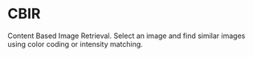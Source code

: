 # CBIR
Content Based Image Retrieval. Select an image and find similar images using color coding or intensity matching.
